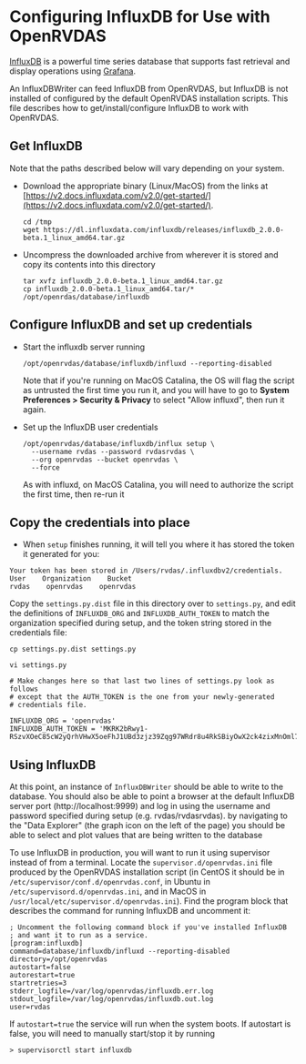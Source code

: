 # Configuring InfluxDB for Use with OpenRVDAS

[InfluxDB](https://v2.docs.influxdata.com/v2.0/) is a powerful time
series database that supports fast retrieval and display operations
using [Grafana](https://grafana.com/grafana/).

An InfluxDBWriter can feed InfluxDB from OpenRVDAS, but InfluxDB is
not installed of configured by the default OpenRVDAS installation
scripts. This file describes how to get/install/configure InfluxDB to
work with OpenRVDAS.


## Get InfluxDB

Note that the paths described below will vary depending on your system.

* Download the appropriate binary (Linux/MacOS) from the links at
[https://v2.docs.influxdata.com/v2.0/get-started/](https://v2.docs.influxdata.com/v2.0/get-started/).

  ```
  cd /tmp
  wget https://dl.influxdata.com/influxdb/releases/influxdb_2.0.0-beta.1_linux_amd64.tar.gz
  ```
  
* Uncompress the downloaded archive from wherever it is stored and copy its contents into this directory

  ```
  tar xvfz influxdb_2.0.0-beta.1_linux_amd64.tar.gz
  cp influxdb_2.0.0-beta.1_linux_amd64.tar/* /opt/openrdas/database/influxdb
  ```

## Configure InfluxDB and set up credentials
* Start the influxdb server running

  ```
  /opt/openrvdas/database/influxdb/influxd --reporting-disabled
  ```

  Note that if you're running on MacOS Catalina, the OS will flag the script as untrusted the first time you run it, and you will have to go to __System Preferences > Security & Privacy__ to select "Allow influxd", then run it again.

* Set up the InfluxDB user credentials

  ```
  /opt/openrvdas/database/influxdb/influx setup \
    --username rvdas --password rvdasrvdas \
    --org openrvdas --bucket openrvdas \
    --force
  ```

  As with influxd, on MacOS Catalina, you will need to authorize the script the first time, then re-run it

## Copy the credentials into place

*  When ``setup`` finishes running, it will tell you where it has stored the token it generated for you:

  ```
  Your token has been stored in /Users/rvdas/.influxdbv2/credentials.
  User    Organization    Bucket
  rvdas    openrvdas    openrvdas
  ```

  Copy the ``settings.py.dist`` file in this directory over to ``settings.py``, and edit the definitions of ``INFLUXDB_ORG`` and ``INFLUXDB_AUTH_TOKEN`` to match the organization specified during setup, and the token string stored in the credentials file:

  ```
  cp settings.py.dist settings.py

  vi settings.py

  # Make changes here so that last two lines of settings.py look as follows
  # except that the AUTH_TOKEN is the one from your newly-generated
  # credentials file.

  INFLUXDB_ORG = 'openrvdas'
  INFLUXDB_AUTH_TOKEN = 'MKRK2bRwy1-RSzvXOeC85cW2yQrhVHwX5oeFhJ1UBd3zjz39Zqg97WRdr8u4RkSBiyOwX2ck4zixMnOml7SAoQ=='
  ```

## Using InfluxDB

At this point, an instance of ``InfluxDBWriter`` should be able to
write to the database. You should also be able to point a browser at
the default InfluxDB server port (http://localhost:9999) and log in
using the username and password specified during setup
(e.g. rvdas/rvdasrvdas). by navigating to the "Data Explorer" (the
graph icon on the left of the page) you should be able to select and
plot values that are being written to the database

To use InfluxDB in production, you will want to run it using
supervisor instead of from a terminal. Locate the
``supervisor.d/openrvdas.ini`` file produced by the OpenRVDAS
installation script (in CentOS it should be in
``/etc/supervisor/conf.d/openrvdas.conf``, in Ubuntu in
``/etc/supervisord.d/openrvdas.ini``, and in MacOS in
``/usr/local/etc/supervisor.d/openrvdas.ini``). Find the program block that describes the command for running InfluxDB and uncomment it:

```
; Uncomment the following command block if you've installed InfluxDB
; and want it to run as a service.
[program:influxdb]
command=database/influxdb/influxd --reporting-disabled
directory=/opt/openrvdas
autostart=false
autorestart=true
startretries=3
stderr_logfile=/var/log/openrvdas/influxdb.err.log
stdout_logfile=/var/log/openrvdas/influxdb.out.log
user=rvdas
```

If ``autostart=true`` the service will run when the system boots. If
autostart is false, you will need to manually start/stop it by running

```
> supervisorctl start influxdb
```